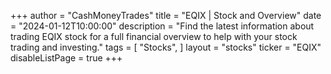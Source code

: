 +++
author = "CashMoneyTrades"
title = "EQIX | Stock and Overview"
date = "2024-01-12T10:00:00"
description = "Find the latest information about trading EQIX stock for a full financial overview to help with your stock trading and investing."
tags = [
   "Stocks",
]
layout = "stocks"
ticker = "EQIX"
disableListPage = true
+++
